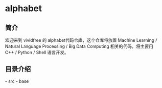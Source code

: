 # alphabet

## 简介

欢迎来到 vividfree 的 alphabet代码仓库，这个仓库将放置 Machine Learning / Natural Language Processing / Big Data Computing 相关的代码，将主要用 C++ / Python / Shell 语言开发。

## 目录介绍

\- src
  \- base
